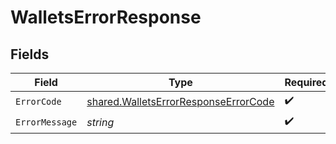 # WalletsErrorResponse


## Fields

| Field                                                                                        | Type                                                                                         | Required                                                                                     | Description                                                                                  |
| -------------------------------------------------------------------------------------------- | -------------------------------------------------------------------------------------------- | -------------------------------------------------------------------------------------------- | -------------------------------------------------------------------------------------------- |
| `ErrorCode`                                                                                  | [shared.WalletsErrorResponseErrorCode](../../models/shared/walletserrorresponseerrorcode.md) | :heavy_check_mark:                                                                           | N/A                                                                                          |
| `ErrorMessage`                                                                               | *string*                                                                                     | :heavy_check_mark:                                                                           | N/A                                                                                          |